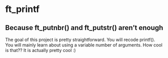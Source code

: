 # ft_printf
## Because ft_putnbr() and ft_putstr() aren’t enough

The goal of this project is pretty straightforward. You will recode printf().
You will mainly learn about using a variable number of arguments. How cool is that??
It is actually pretty cool :)
